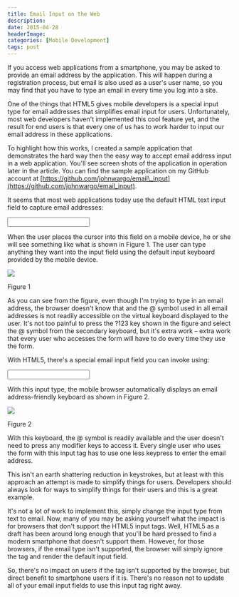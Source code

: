```yaml
---
title: Email Input on the Web
description: 
date: 2015-04-28
headerImage: 
categories: [Mobile Development]
tags: post
---
```


If you access web applications from a smartphone, you may be asked to provide an email address by the application. This will happen during a registration process, but email is also used as a user's user name, so you may find that you have to type an email in every time you log into a site.

One of the things that HTML5 gives mobile developers is a special input type for email addresses that simplifies email input for users. Unfortunately, most web developers haven't implemented this cool feature yet, and the result for end users is that every one of us has to work harder to input our email address in these applications.

To highlight how this works, I created a sample application that demonstrates the hard way then the easy way to accept email address input in a web application. You'll see screen shots of the application in operation later in the article. You can find the sample application on my GitHub account at [https://github.com/johnwargo/email\_input](https://github.com/johnwargo/email_input).

It seems that most web applications today use the default HTML text input field to capture email addresses:

<input type="text">

When the user places the cursor into this field on a mobile device, he or she will see something like what is shown in Figure 1. The user can type anything they want into the input field using the default input keyboard provided by the mobile device.

![](images/stories/2015/email_input_1_640.png)

Figure 1

As you can see from the figure, even though I'm trying to type in an email address, the browser doesn't know that and the @ symbol used in all email addresses is not readily accessible on the virtual keyboard displayed to the user. It's not too painful to press the ?123 key shown in the figure and select the @ symbol from the secondary keyboard, but it's extra work – extra work that every user who accesses the form will have to do every time they use the form.

With HTML5, there's a special email input field you can invoke using:

<input type="email">

With this input type, the mobile browser automatically displays an email address-friendly keyboard as shown in Figure 2.

![](images/stories/2015/email_input_2_640.png)

Figure 2

With this keyboard, the @ symbol is readily available and the user doesn't need to press any modifier keys to access it. Every single user who uses the form with this input tag has to use one less keypress to enter the email address.

This isn't an earth shattering reduction in keystrokes, but at least with this approach an attempt is made to simplify things for users. Developers should always look for ways to simplify things for their users and this is a great example.

It's not a lot of work to implement this, simply change the input type from text to email. Now, many of you may be asking yourself what the impact is for browsers that don't support the HTML5 input tags. Well, HTML5 as a draft has been around long enough that you'll be hard pressed to find a modern smartphone that doesn't support them. However, for those browsers, if the email type isn't supported, the browser will simply ignore the tag and render the default input field.

So, there's no impact on users if the tag isn't supported by the browser, but direct benefit to smartphone users if it is. There's no reason not to update all of your email input fields to use this input tag right away.